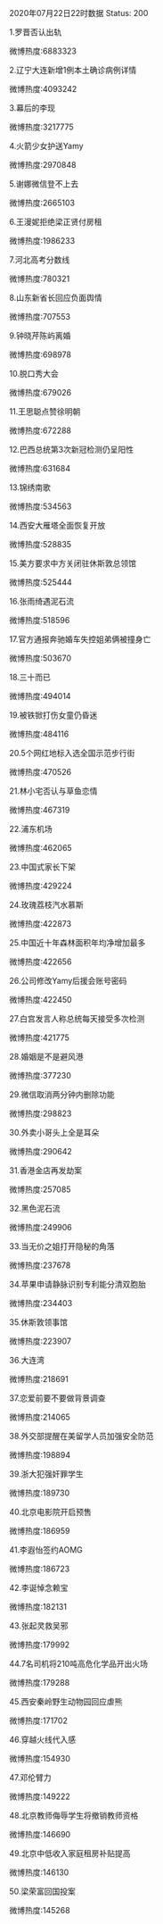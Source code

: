 2020年07月22日22时数据
Status: 200

1.罗晋否认出轨

微博热度:6883323

2.辽宁大连新增1例本土确诊病例详情

微博热度:4093242

3.幕后的李现

微博热度:3217775

4.火箭少女护送Yamy

微博热度:2970848

5.谢娜微信登不上去

微博热度:2665103

6.王漫妮拒绝梁正贤付房租

微博热度:1986233

7.河北高考分数线

微博热度:780321

8.山东新省长回应负面舆情

微博热度:707553

9.钟晓芹陈屿离婚

微博热度:698978

10.脱口秀大会

微博热度:679026

11.王思聪点赞徐明朝

微博热度:672288

12.巴西总统第3次新冠检测仍呈阳性

微博热度:631684

13.锦绣南歌

微博热度:534563

14.西安大雁塔全面恢复开放

微博热度:528835

15.美方要求中方关闭驻休斯敦总领馆

微博热度:525444

16.张雨绮遇泥石流

微博热度:518596

17.官方通报奔驰婚车失控姐弟俩被撞身亡

微博热度:503670

18.三十而已

微博热度:494014

19.被铁锨打伤女童仍昏迷

微博热度:484116

20.5个网红地标入选全国示范步行街

微博热度:470526

21.林小宅否认与草鱼恋情

微博热度:467319

22.浦东机场

微博热度:462065

23.中国式家长下架

微博热度:429224

24.玫瑰荔枝汽水慕斯

微博热度:422873

25.中国近十年森林面积年均净增加最多

微博热度:422656

26.公司修改Yamy后援会账号密码

微博热度:422450

27.白宫发言人称总统每天接受多次检测

微博热度:421775

28.婚姻是不是避风港

微博热度:377230

29.微信取消两分钟内删除功能

微博热度:298823

30.外卖小哥头上全是耳朵

微博热度:290642

31.香港金店再发劫案

微博热度:257085

32.黑色泥石流

微博热度:249906

33.当无价之姐打开隐秘的角落

微博热度:237678

34.苹果申请静脉识别专利能分清双胞胎

微博热度:234403

35.休斯敦领事馆

微博热度:223907

36.大连湾

微博热度:218691

37.恋爱前要不要做背景调查

微博热度:214065

38.外交部提醒在美留学人员加强安全防范

微博热度:198894

39.浙大犯强奸罪学生

微博热度:189730

40.北京电影院开启预售

微博热度:186959

41.李遐怡签约AOMG

微博热度:186723

42.李诞悼念赖宝

微博热度:182131

43.张起灵救吴邪

微博热度:179992

44.7名司机将210吨高危化学品开出火场

微博热度:179288

45.西安秦岭野生动物园回应虐熊

微博热度:171702

46.穿越火线代入感

微博热度:154930

47.邓伦臂力

微博热度:149222

48.北京教师侮辱学生将撤销教师资格

微博热度:146690

49.北京中低收入家庭租房补贴提高

微博热度:146130

50.梁荣富回国投案

微博热度:145268

